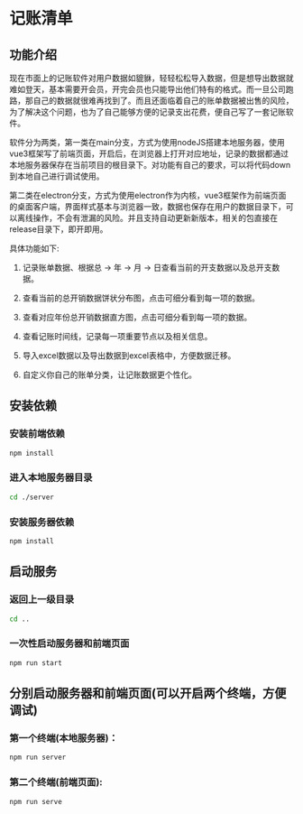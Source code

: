 # 记账清单

## 功能介绍

现在市面上的记账软件对用户数据如貔貅，轻轻松松导入数据，但是想导出数据就难如登天，基本需要开会员，开完会员也只能导出他们特有的格式。而一旦公司跑路，那自己的数据就很难再找到了。而且还面临着自己的账单数据被出售的风险，为了解决这个问题，也为了自己能够方便的记录支出花费，便自己写了一套记账软件。



软件分为两类，第一类在main分支，方式为使用nodeJS搭建本地服务器，使用vue3框架写了前端页面，开启后，在浏览器上打开对应地址，记录的数据都通过本地服务器保存在当前项目的根目录下。对功能有自己的要求，可以将代码down到本地自己进行调试使用。



第二类在electron分支，方式为使用electron作为内核，vue3框架作为前端页面的桌面客户端，界面样式基本与浏览器一致，数据也保存在用户的数据目录下，可以离线操作，不会有泄漏的风险。并且支持自动更新新版本，相关的包直接在release目录下，即开即用。



具体功能如下:

1. 记录账单数据、根据总 -> 年 -> 月 -> 日查看当前的开支数据以及总开支数据。





2. 查看当前的总开销数据饼状分布图，点击可细分看到每一项的数据。



3. 查看对应年份总开销数据直方图，点击可细分看到每一项的数据。



4. 查看记账时间线，记录每一项重要节点以及相关信息。



5. 导入excel数据以及导出数据到excel表格中，方便数据迁移。



6. 自定义你自己的账单分类，让记账数据更个性化。





## 安装依赖

### 安装前端依赖

```bash
npm install
```

### 进入本地服务器目录

```bash
cd ./server 
```

### 安装服务器依赖

```bash
npm install
```



## 启动服务

### 返回上一级目录

```bash
cd ..
```



### 一次性启动服务器和前端页面

```bash
npm run start
```



## 分别启动服务器和前端页面(可以开启两个终端，方便调试)

### 第一个终端(本地服务器)：

```bash
npm run server
```



### 第二个终端(前端页面):

```bash
npm run serve
```

